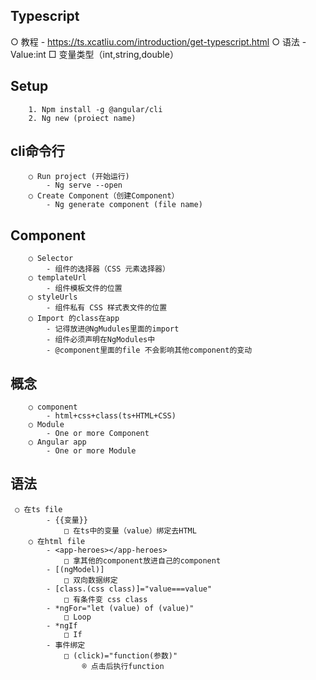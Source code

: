 
	
## Typescript
  ○ 教程
			- https://ts.xcatliu.com/introduction/get-typescript.html
		○ 语法
			- Value:int
				□ 变量类型（int,string,double）
 ## Setup
		1. Npm install -g @angular/cli
		2. Ng new (proiect name) 
  ## cli命令行
		○ Run project (开始运行)
			- Ng serve --open
		○ Create Component（创建Component）
			- Ng generate component (file name)
   ## Component
		○ Selector
			- 组件的选择器（CSS 元素选择器）
		○ templateUrl
			- 组件模板文件的位置
		○ styleUrls
			- 组件私有 CSS 样式表文件的位置
		○ Import 的class在app
			- 记得放进@NgMudules里面的import
			- 组件必须声明在NgModules中
			- @component里面的file 不会影响其他component的变动
			
## 概念
		○ component
			- html+css+class(ts+HTML+CSS)
		○ Module
			- One or more Component
		○ Angular app
			- One or more Module
## 语法
	 ○ 在ts file
			- {{变量}}
				□ 在ts中的变量（value）绑定去HTML
		○ 在html file
			- <app-heroes></app-heroes>
				□ 拿其他的component放进自己的component
			- [(ngModel)]
				□ 双向数据绑定
			- [class.(css class)]="value===value"
				□ 有条件变 css class
			- *ngFor="let (value) of (value)"
				□ Loop
			- *ngIf
				□ If
			- 事件绑定
				□ (click)="function(参数)"
					® 点击后执行function
